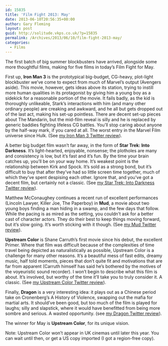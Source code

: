 ```yaml
---
id: 15835
title: 'Film Fight 2013: May'
date: 2013-06-10T20:56:35+00:00
author: Gary Fleming
layout: post
guid: http://solitude.vkps.co.uk/?p=15835
permalink: /Archives/2013/06/10/film-fight-2013-may/
categories:
  - Films
---
```

The first batch of big summer blockbusters have arrived, alongside some more thoughtful films, making for five films in today&#8217;s Film Fight for May.

First up, **Iron Man 3** is the prototypical big-budget, CG-heavy, plot-light blockbuster we&#8217;ve come to expect from much of Marvel&#8217;s output (Avengers aside). This movie, however, gets ideas above its station, trying to instill more human qualities in its protagonist by giving him a young boy as a sidekick for a reasonable portion of the movie. It fails badly, as the kid is thoroughly unlikeable, Stark&#8217;s interactions with him (and many other ordinary people) are creaking and awkward, and he all but gets dropped out of the last act, making his set-up pointless. There are decent set-up pieces about The Mandarin, but the mid-film reveal is silly and he is replaced by generic baddies fighting lifeless CG battles. You&#8217;ll stop caring about anyone by the half-way mark, if you cared at all. The worst entry in the Marvel Film universe since Hulk. (See [my Iron Man 3 Twitter review](https://twitter.com/garyfleming/status/331859813006991361)).

A better big budget film wasn&#8217;t far away, in the form of **Star Trek: Into Darkness**. It&#8217;s light-hearted, enjoyable, nonsense; the plotholes are many and consistency is low, but it&#8217;s fast and it&#8217;s fun. By the time your brain catches up, you&#8217;ll be on your way home. It&#8217;s weakest point is the relationship between Kirk and Spock. It&#8217;s sold as a strong bond, but it&#8217;s difficult to buy that after they&#8217;ve had so little screen time together, much of which they&#8217;ve spent despising each other. Ignore that, and you&#8217;ve got a decent film, but certainly not a classic. (See [my Star Trek: Into Darkness Twitter review](https://twitter.com/garyfleming/status/333287296348590081)).

Matthew McConaughey continues a recent run of excellent performances (Lincoln Lawyer, Killer Joe, The Paperboy) in **Mud**, a movie about two young boys finding a man hiding in a swamp, and the few days that follow. While the pacing is as mired as the setting, you couldn&#8217;t ask for a better cast of character actors. They do their best to keep things moving forward, but it&#8217;s slow going. It&#8217;s worth sticking with it though. (See [my Mud Twitter review](https://twitter.com/garyfleming/status/334430825250709504)).

**Upstream Color** is Shane Carruth&#8217;s first movie since his debut, the excellent Primer. Where that film was difficult because of the complexities of time travel being depicted as naturalistically as possible, Upstream Color is a challenge for many other reasons. It&#8217;s a beautiful mess of fast edits, dreamy music, half told moments, pieces that don&#8217;t quite fit and motivations that are far from apparent (Carruth himself has said he&#8217;s bothered by the motives of the voyeuristic sound recorder). I won&#8217;t begin to describe what this film is about. It&#8217;s involved, but worthy of the time it&#8217;ll take you to truly consider it. A classic. (See [my Upstream Color Twitter review](https://twitter.com/garyfleming/status/336148916296892418)).

Finally, **Dragon** is a very interesting idea: it plays out as a Chinese period take on Cronenberg&#8217;s A History of Violence, swapping out the mafia for martial arts. It should&#8217;ve been good, but too much of the film is played for laughs; silly and slapstick, where it would have benefitted from being more sombre and serious. A wasted opportunity. (see [my Dragon Twitter review](https://twitter.com/garyfleming/status/338681997843132416)).

The winner for May is **Upstream Color**, for its unique vision.

Note: Upstream Color won&#8217;t appear in UK cinemas until later this year. You can wait until then, or get a US copy imported (I got a region-free copy).